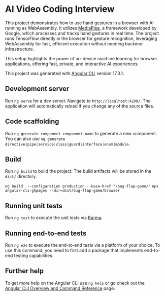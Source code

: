 # AI Video Coding Interview

This project demonstrates how to use hand gestures in a browser with AI running as WebAssembly. It utilizes [MediaPipe](https://ai.google.dev/edge/mediapipe/solutions/vision/hand_landmarker), a framework developed by Google, which processes and tracks hand gestures in real time. The project runs TensorFlow directly in the browser for gesture recognition, leveraging WebAssembly for fast, efficient execution without needing backend infrastructure.

This setup highlights the power of on-device machine learning for browser applications, offering fast, private, and interactive AI experiences.

This project was generated with [Angular CLI](https://github.com/angular/angular-cli) version 17.3.1.


## Development server

Run `ng serve` for a dev server. Navigate to `http://localhost:4200/`. The application will automatically reload if you change any of the source files.

## Code scaffolding

Run `ng generate component component-name` to generate a new component. You can also use `ng generate directive|pipe|service|class|guard|interface|enum|module`.

## Build
Run `ng build` to build the project. The build artifacts will be stored in the `dist/` directory.

`ng build  --configuration production --base-href "/bug-flap-game/"`
`npx angular-cli-ghpages --dir=dist/bug-flap-game/browser`

## Running unit tests

Run `ng test` to execute the unit tests via [Karma](https://karma-runner.github.io).

## Running end-to-end tests

Run `ng e2e` to execute the end-to-end tests via a platform of your choice. To use this command, you need to first add a package that implements end-to-end testing capabilities.

## Further help

To get more help on the Angular CLI use `ng help` or go check out the [Angular CLI Overview and Command Reference](https://angular.io/cli) page.
